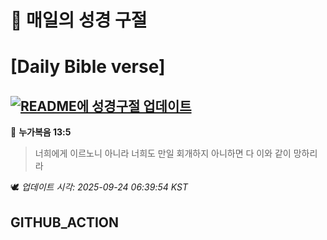# 🙏 매일의 성경 구절
# [Daily Bible verse]
## [![README에 성경구절 업데이트](https://github.com/DONGSUKA/first_test/actions/workflows/update-readme-bible.yml/badge.svg)](https://github.com/DONGSUKA/first_test/actions/workflows/update-readme-bible.yml)
<!-- START_BIBLE_VERSE -->
📖 **누가복음 13:5**
> 너희에게 이르노니 아니라 너희도 만일 회개하지 아니하면 다 이와 같이 망하리라

🕊️ _업데이트 시각: 2025-09-24 06:39:54 KST_
  <!-- END_BIBLE_VERSE -->
## GITHUB_ACTION

